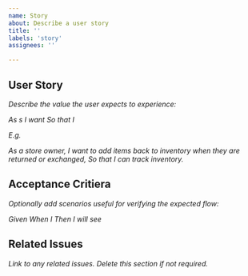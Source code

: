 ```yaml
---
name: Story
about: Describe a user story
title: ''
labels: 'story'
assignees: ''

---
```


## User Story

_Describe the value the user expects to experience:_

  _As s <user or role>_
  _I want <the feature provided>_
  _So that I <benefit or value>_

_E.g._

  _As a store owner,_
  _I want to add items back to inventory when they are returned or exchanged,_
  _So that I can track inventory._

## Acceptance Critiera

_Optionally add scenarios useful for verifying the expected flow:_

  _Given <a state of the application>_
  _When I <perform some action>_
  _Then I will see <a change in the application>_

## Related Issues

_Link to any related issues. Delete this section if not required._

